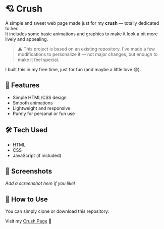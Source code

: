 # 💘 Crush

A simple and sweet web page made just for my **crush** — totally dedicated to her.  
It includes some basic animations and graphics to make it look a bit more lively and appealing.

> ⚠️ This project is based on an existing repository. I've made a few modifications to personalize it — not major changes, but enough to make it feel special.

I built this in my free time, just for fun (and maybe a little love 😄).

## 🚀 Features
- Simple HTML/CSS design
- Smooth animations
- Lightweight and responsive
- Purely for personal or fun use

## 🛠️ Tech Used
- HTML
- CSS
- JavaScript (if included)

## 📸 Screenshots
_Add a screenshot here if you like!_

## 📂 How to Use
You can simply clone or download this repository:

Visit my [Crush Page](https://ankitjaswalk.github.io/Crush/) 💖
